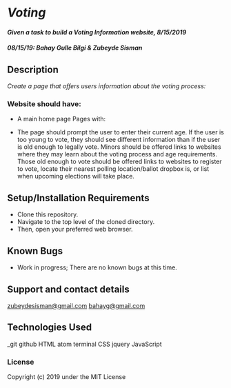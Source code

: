 # _Voting_

#### _Given a task to build a Voting Information website, 8/15/2019_
#### _**08/15/19: Bahay Gulle Bilgi & Zubeyde Sisman**_

## Description

_Create a page that offers users information about the voting process:_
### Website should have:

* A main home page
Pages with:
- The page should prompt the user to enter their current age.
If the user is too young to vote, they should see different information than if the user is old enough to legally vote.
Minors should be offered links to websites where they may learn about the voting process and age requirements.
Those old enough to vote should be offered links to websites to register to vote, locate their nearest polling location/ballot dropbox is, or list when upcoming elections will take place.

## Setup/Installation Requirements

* Clone this repository.
* Navigate to the top level of the cloned directory.
* Then, open your preferred web browser.

## Known Bugs

* Work in progress; There are no known bugs at this time.

## Support and contact details

 zubeydesisman@gmail.com bahayg@gmail.com

## Technologies Used

_git github  HTML atom terminal CSS jquery JavaScript

### License

Copyright (c) 2019 under the MIT License
